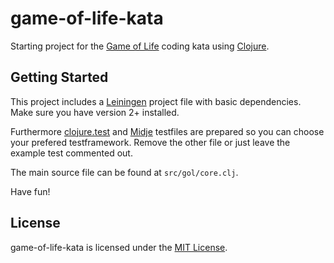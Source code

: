 # game-of-life-kata

Starting project for the [Game of Life][1] coding kata using [Clojure][0].

## Getting Started

This project includes a [Leiningen][2] project file with basic dependencies.
Make sure you have version 2+ installed.

Furthermore [clojure.test][3] and [Midje][4] testfiles are prepared so you can choose your
prefered testframework. Remove the other file or just leave the example test commented out.

The main source file can be found at `src/gol/core.clj`.

Have fun!

## License

game-of-life-kata is licensed under the [MIT License][5].


  [0]: http://www.clojure.com
  [1]: https://en.wikipedia.org/wiki/Conway%27s_Game_of_Life
  [2]: http://leiningen.org/
  [3]: http://clojure.github.io/clojure/clojure.test-api.html
  [4]: https://github.com/marick/Midje
  [5]: http://opensource.org/licenses/MIT
